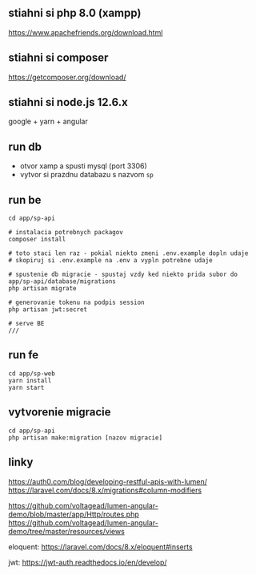## stiahni si php 8.0 (xampp)
https://www.apachefriends.org/download.html

## stiahni si composer
https://getcomposer.org/download/

## stiahni si node.js 12.6.x
google + yarn + angular

## run db
* otvor xamp a spusti mysql (port 3306)
* vytvor si prazdnu databazu s nazvom `sp`


## run be
```
cd app/sp-api

# instalacia potrebnych packagov
composer install 

# toto staci len raz - pokial niekto zmeni .env.example dopln udaje
# skopiruj si .env.example na .env a vypln potrebne udaje

# spustenie db migracie - spustaj vzdy ked niekto prida subor do app/sp-api/database/migrations
php artisan migrate 

# generovanie tokenu na podpis session
php artisan jwt:secret

# serve BE
///
```

## run fe
```
cd app/sp-web
yarn install 
yarn start  
```

## vytvorenie migracie
```
cd app/sp-api
php artisan make:migration [nazov migracie]
``` 

## linky
https://auth0.com/blog/developing-restful-apis-with-lumen/
https://laravel.com/docs/8.x/migrations#column-modifiers

https://github.com/voltagead/lumen-angular-demo/blob/master/app/Http/routes.php
https://github.com/voltagead/lumen-angular-demo/tree/master/resources/views

eloquent:
https://laravel.com/docs/8.x/eloquent#inserts

jwt:
https://jwt-auth.readthedocs.io/en/develop/
